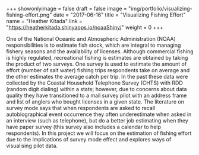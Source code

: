 +++
showonlyimage = false
draft = false
image = "img/portfolio/visualizing-fishing-effort.png"
date = "2017-06-16"
title = "Visualizing Fishing Effort"
name = "Heather Kitada"
link = "https://heatherkitada.shinyapps.io/noaaShiny/"
weight = 0
+++

One of the National Oceanic and Atmospheric Administration (NOAA) responsibilities is to estimate fish stock, which are integral to managing fishery seasons and the availability of licenses. Although commercial fishing is highly regulated, recreational fishing is estimates are obtained by taking the product of two surveys. One survey is used to estimate the amount of effort (number of salt water) fishing trips respondents take on average and the other estimates the average catch per trip.  In the past these data were collected by the Coastal Household Telephone Survey (CHTS) with RDD (random digit dialing) within a state; however, due to concerns about data quality they have transitioned to a mail survey pilot with an address frame and list of anglers who bought licenses in a given state. The literature on survey mode says that when respondents are asked to recall autobiographical event occurrence they often underestimate when asked in an interview (such as telephone), but do a better job estimating when they have paper survey (this survey also includes a calendar to help respondents).  In this project we will focus on the estimation of fishing effort due to the implications of survey mode effect and explores ways of visualising pilot data.